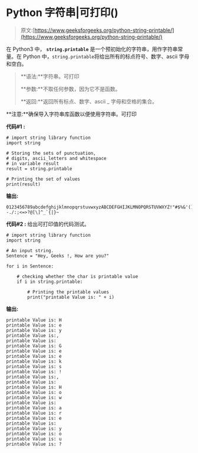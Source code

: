 # Python 字符串|可打印()

> 原文:[https://www.geeksforgeeks.org/python-string-printable/](https://www.geeksforgeeks.org/python-string-printable/)

在 Python3 中， **`string.printable`** 是一个预初始化的字符串，用作字符串常量。在 Python 中，`string.printable`将给出所有的标点符号、数字、ascii 字母和空白。

> **语法:**字符串。可打印
> 
> **参数:**不取任何参数，因为它不是函数。
> 
> **返回:**返回所有标点、数字、ascii _ 字母和空格的集合。

**注意:**确保导入字符串库函数以便使用字符串。可打印

**代码#1 :**

```
# import string library function 
import string 

# Storing the sets of punctuation,
# digits, ascii_letters and whitespace
# in variable result 
result = string.printable

# Printing the set of values 
print(result) 
```

**输出:**

```
0123456789abcdefghijklmnopqrstuvwxyzABCDEFGHIJKLMNOPQRSTUVWXYZ!"#$%&'()*+, -./:;<=>?@[\]^_`{|}~ 

```

**代码#2 :** 给出可打印值的代码测试。

```
# import string library function 
import string 

# An input string.
Sentence = "Hey, Geeks !, How are you?"

for i in Sentence:

    # checking whether the char is printable value
    if i in string.printable:

        # Printing the printable values 
        print("printable Value is: " + i)
```

**输出:**

```
printable Value is: H
printable Value is: e
printable Value is: y
printable Value is:,
printable Value is:  
printable Value is: G
printable Value is: e
printable Value is: e
printable Value is: k
printable Value is: s
printable Value is: !
printable Value is:,
printable Value is:  
printable Value is: H
printable Value is: o
printable Value is: w
printable Value is:  
printable Value is: a
printable Value is: r
printable Value is: e
printable Value is:  
printable Value is: y
printable Value is: o
printable Value is: u
printable Value is: ?

```